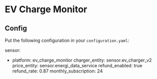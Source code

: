 # EV Charge Monitor

## Config
Put the following configuration in your `configuration.yaml`:

sensor:
  - platform: ev_charge_monitor
    charger_entity: sensor.ev_charger_v2
    price_entity: sensor.energi_data_service
    refund_enabled: true
    refund_rate: 0.87
    monthly_subscription: 24


